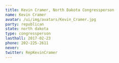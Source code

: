 ```yaml
---
title: Kevin Cramer, North Dakota Congressperson
name: Kevin Cramer
avatar: /ui/img/avatars/Kevin_Cramer.jpg
party: republican
state: north dakota
type: congressperson
lasthall: 2017-02-23
phone: 202-225-2611
never: 
twitter: RepKevinCramer
---
```

